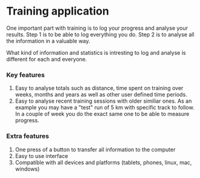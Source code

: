 Training application
====================
One important part with training is to log your progress and analyse your
results. Step 1 is to be able to log everything you do. Step 2 is to analyse
all the information in a valuable way.

What kind of information and statistics is intresting to log and analyse is
different for each and everyone.

### Key features
  1. Easy to analyse totals such as distance, time spent on training
     over weeks, months and years as well as other user defined time periods.
  2. Easy to analyse recent training sessions with older similiar ones. As an
     example you may have a "test" run of 5 km with specific track to follow.
     In a couple of week you do the exact same one to be able to measure
     progress.

### Extra features
  1. One press of a button to transfer all information to the computer
  2. Easy to use interface
  3. Compatible with all devices and platforms (tablets, phones, linux, mac,
     windows)
